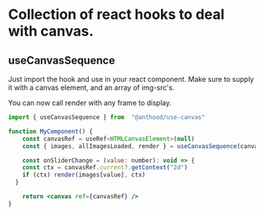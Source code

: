 # Collection of react hooks to deal with canvas.

## useCanvasSequence

Just import the hook and use in your react component.
Make sure to supply it with a canvas element, and an array of img-src's.

You can now call render with any frame to display.

```jsx
import { useCanvasSequence } from  "@anthood/use-canvas"

function MyComponent() {
    const canvasRef = useRef<HTMLCanvasElement>(null)
    const { images, allImagesLoaded, render } = useCanvasSequence(canvasRef.current,sequence)

    const onSliderChange = (value: number): void => {
    const ctx = canvasRef.current?.getContext("2d")
    if (ctx) render(images[value], ctx)
  }

    return <canvas ref={canvasRef} />
}
```

